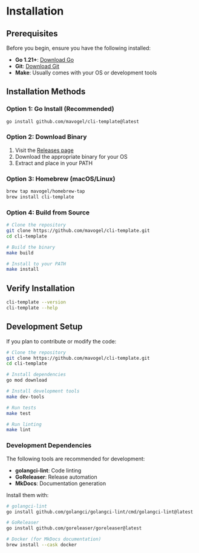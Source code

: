 # Installation

## Prerequisites

Before you begin, ensure you have the following installed:

- **Go 1.21+**: [Download Go](https://golang.org/dl/)
- **Git**: [Download Git](https://git-scm.com/downloads)
- **Make**: Usually comes with your OS or development tools

## Installation Methods

### Option 1: Go Install (Recommended)

```bash
go install github.com/mavogel/cli-template@latest
```

### Option 2: Download Binary

1. Visit the [Releases page](https://github.com/mavogel/cli-template/releases)
2. Download the appropriate binary for your OS
3. Extract and place in your PATH

### Option 3: Homebrew (macOS/Linux)

```bash
brew tap mavogel/homebrew-tap
brew install cli-template
```

### Option 4: Build from Source

```bash
# Clone the repository
git clone https://github.com/mavogel/cli-template.git
cd cli-template

# Build the binary
make build

# Install to your PATH
make install
```

## Verify Installation

```bash
cli-template --version
cli-template --help
```

## Development Setup

If you plan to contribute or modify the code:

```bash
# Clone the repository
git clone https://github.com/mavogel/cli-template.git
cd cli-template

# Install dependencies
go mod download

# Install development tools
make dev-tools

# Run tests
make test

# Run linting
make lint
```

### Development Dependencies

The following tools are recommended for development:

- **golangci-lint**: Code linting
- **GoReleaser**: Release automation
- **MkDocs**: Documentation generation

Install them with:

```bash
# golangci-lint
go install github.com/golangci/golangci-lint/cmd/golangci-lint@latest

# GoReleaser
go install github.com/goreleaser/goreleaser@latest

# Docker (for MkDocs documentation)
brew install --cask docker
```